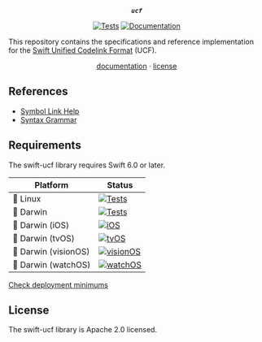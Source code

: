 <div align="center">

***`ucf`***

[![Tests](https://github.com/tayloraswift/swift-ucf/actions/workflows/Tests.yml/badge.svg)](https://github.com/tayloraswift/swift-ucf/actions/workflows/Tests.yml)
[![Documentation](https://github.com/tayloraswift/swift-ucf/actions/workflows/Documentation.yml/badge.svg)](https://github.com/tayloraswift/swift-ucf/actions/workflows/Documentation.yml)

</div>

This repository contains the specifications and reference implementation for the [Swift Unified Codelink Format](https://swiftinit.org/docs/swift-ucf/help/codelinks) (UCF).

<div align="center">

[documentation](https://swiftinit.org/docs/swift-ucf) ·
[license](LICENSE)

</div>


## References

- [Symbol Link Help](https://swiftinit.org/docs/swift-ucf/help/codelinks)
- [Syntax Grammar](https://swiftinit.org/docs/swift-ucf/ucf/grammar)


## Requirements

The swift-ucf library requires Swift 6.0 or later.


| Platform | Status |
| -------- | ------ |
| 🐧 Linux | [![Tests](https://github.com/tayloraswift/swift-ucf/actions/workflows/Tests.yml/badge.svg)](https://github.com/tayloraswift/swift-ucf/actions/workflows/Tests.yml) |
| 🍏 Darwin | [![Tests](https://github.com/tayloraswift/swift-ucf/actions/workflows/Tests.yml/badge.svg)](https://github.com/tayloraswift/swift-ucf/actions/workflows/Tests.yml) |
| 🍏 Darwin (iOS) | [![iOS](https://github.com/tayloraswift/swift-ucf/actions/workflows/iOS.yml/badge.svg)](https://github.com/tayloraswift/swift-ucf/actions/workflows/iOS.yml) |
| 🍏 Darwin (tvOS) | [![tvOS](https://github.com/tayloraswift/swift-ucf/actions/workflows/tvOS.yml/badge.svg)](https://github.com/tayloraswift/swift-ucf/actions/workflows/tvOS.yml) |
| 🍏 Darwin (visionOS) | [![visionOS](https://github.com/tayloraswift/swift-ucf/actions/workflows/visionOS.yml/badge.svg)](https://github.com/tayloraswift/swift-ucf/actions/workflows/visionOS.yml) |
| 🍏 Darwin (watchOS) | [![watchOS](https://github.com/tayloraswift/swift-ucf/actions/workflows/watchOS.yml/badge.svg)](https://github.com/tayloraswift/swift-ucf/actions/workflows/watchOS.yml) |


[Check deployment minimums](https://swiftinit.org/docs/swift-ucf#ss:platform-requirements)


## License

The swift-ucf library is Apache 2.0 licensed.
